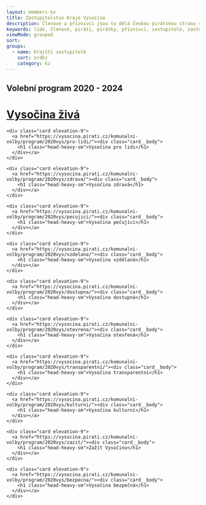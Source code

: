 ```yaml
---
layout: members-kz
title: Zastupitelstvo Kraje Vysočina
description: Členové a příznivci jsou to dělá Českou pirátskou stranu silnou. Seznamte se Piráty v Kraji Vysočina.
keywords: lidé, členové, piráti, pirátky, příznivci, zastupitelé, zastupitel, zastupitelka, místní sdružení, havlíčkův brod, jihlavsko, telčsko, třebíčsko, pelhřimovsko, vysočina, kraj, komunál
viewMode: grouped
sort:
groups:
  - name: Krajští zastupitelé
    sort: ordkz
    category: kz
---
```


<h2 class="head-heavy-base mb-4">Volební program 2020 - 2024</h2>
<div class="grid grid-cols-2 md:grid-cols-4 gap-8">
    <div class="card elevation-9">
      <a href="https://vysocina.pirati.cz/komunalni-volby/program/2020vys/ziva/"><div class="card__body">
        <h1 class="head-heavy-sm">Vysočina živá</h1>
      </div></a>
    </div>

    <div class="card elevation-9">
      <a href="https://vysocina.pirati.cz/komunalni-volby/program/2020vys/pro-lidi/"><div class="card__body">
        <h1 class="head-heavy-sm">Vysočina pro lidi</h1>
      </div></a>
    </div>

    <div class="card elevation-9">
      <a href="https://vysocina.pirati.cz/komunalni-volby/program/2020vys/zdrava/"><div class="card__body">
        <h1 class="head-heavy-sm">Vysočina zdravá</h1>
      </div></a>
    </div>

    <div class="card elevation-9">
      <a href="https://vysocina.pirati.cz/komunalni-volby/program/2020vys/pecujici/"><div class="card__body">
        <h1 class="head-heavy-sm">Vysočina pečující</h1>
      </div></a>
    </div>

    <div class="card elevation-9">
      <a href="https://vysocina.pirati.cz/komunalni-volby/program/2020vys/vzdelana/"><div class="card__body">
        <h1 class="head-heavy-sm">Vysočina vzdělaná</h1>
      </div></a>
    </div>

    <div class="card elevation-9">
      <a href="https://vysocina.pirati.cz/komunalni-volby/program/2020vys/dostupna/"><div class="card__body">
        <h1 class="head-heavy-sm">Vysočina dostupná</h1>
      </div></a>
    </div>

    <div class="card elevation-9">
      <a href="https://vysocina.pirati.cz/komunalni-volby/program/2020vys/otevrena/"><div class="card__body">
        <h1 class="head-heavy-sm">Vysočina otevřená</h1>
      </div></a>
    </div>

    <div class="card elevation-9">
      <a href="https://vysocina.pirati.cz/komunalni-volby/program/2020vys/transparentni/"><div class="card__body">
        <h1 class="head-heavy-sm">Vysočina transparentní</h1>
      </div></a>
    </div>

    <div class="card elevation-9">
      <a href="https://vysocina.pirati.cz/komunalni-volby/program/2020vys/kulturni/"><div class="card__body">
        <h1 class="head-heavy-sm">Vysočina kulturní</h1>
      </div></a>
    </div>

    <div class="card elevation-9">
      <a href="https://vysocina.pirati.cz/komunalni-volby/program/2020vys/zazit/"><div class="card__body">
        <h1 class="head-heavy-sm">Zažít Vysočinu</h1>
      </div></a>
    </div>

    <div class="card elevation-9">
      <a href="https://vysocina.pirati.cz/komunalni-volby/program/2020vys/bezpecna/"><div class="card__body">
        <h1 class="head-heavy-sm">Vysočina bezpečná</h1>
      </div></a>
    </div>
  </div>
